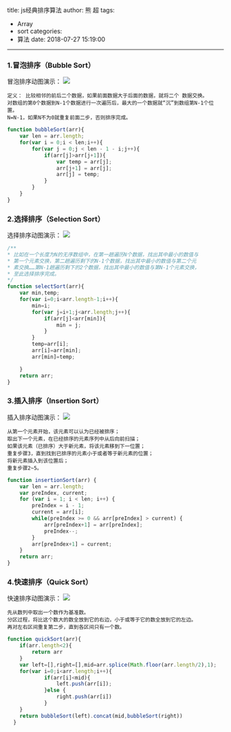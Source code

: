 title: js经典排序算法
author: 熊 超
tags:
  - Array
  - sort
categories:
  - 算法
date: 2018-07-27 15:19:00
---
### 1.冒泡排序（Bubble Sort）

冒泡排序动图演示：
![](http://www.xiongchao.win/blogImage/1867034-e19840224b331fae.gif)

```
定义： 比较相邻的前后二个数据，如果前面数据大于后面的数据，就将二个 数据交换。
对数组的第0个数据到N-1个数据进行一次遍历后，最大的一个数据就“沉”到数组第N-1个位置。
N=N-1，如果N不为0就重复前面二步，否则排序完成。
```
```js
function bubbleSort(arr){
    var len = arr.length;
    for(var i = 0;i < len;i++){
        for(var j = 0;j < len - 1 - i;j++){
            if(arr[j]>arr[j+1]){
                var temp = arr[j];
                arr[j+1] = arr[j];
                arr[j] = temp;
            }
        }
    }
}
```
<!--more-->

### 2.选择排序（Selection Sort）

选择排序动图演示：
![](http://www.xiongchao.win/blogImage/1867034-c6cc220cfb2b9ac8.gif)

```js
/**
* 比如在一个长度为N的无序数组中，在第一趟遍历N个数据，找出其中最小的数值与
* 第一个元素交换，第二趟遍历剩下的N-1个数据，找出其中最小的数值与第二个元
* 素交换……第N-1趟遍历剩下的2个数据，找出其中最小的数值与第N-1个元素交换，
* 至此选择排序完成。
*/
function selectSort(arr){
    var min,temp;
    for(var i=0;i<arr.length-1;i++){
        min=i;
        for(var j=i+1;j<arr.length;j++){
            if(arr[j]<arr[min]){
                min = j;
            }
        }
        temp=arr[i];
        arr[i]=arr[min];
        arr[min]=temp;

    }
    return arr;
}
```

### 3.插入排序（Insertion Sort）

插入排序动图演示：
![](http://www.xiongchao.win/blogImage/1867034-d1537e355abdd298.gif)

```
从第一个元素开始，该元素可以认为已经被排序； 
取出下一个元素，在已经排序的元素序列中从后向前扫描； 
如果该元素（已排序）大于新元素，将该元素移到下一位置； 
重复步骤3，直到找到已排序的元素小于或者等于新元素的位置； 
将新元素插入到该位置后； 
重复步骤2~5。
```
```js
function insertionSort(arr) {
    var len = arr.length;
    var preIndex, current;
    for (var i = 1; i < len; i++) {
        preIndex = i - 1;
        current = arr[i];
        while(preIndex >= 0 && arr[preIndex] > current) {
            arr[preIndex+1] = arr[preIndex];
            preIndex--;
        }
        arr[preIndex+1] = current;
    }
    return arr;
}
```

### 4.快速排序（Quick Sort）
快速排序动图演示：
![](http://www.xiongchao.win/blogImage/1867034-cd65e35d7dce5045.gif)

```
先从数列中取出一个数作为基准数。
分区过程，将比这个数大的数全放到它的右边，小于或等于它的数全放到它的左边。
再对左右区间重复第二步，直到各区间只有一个数。
```

```js
function quickSort(arr){
    if(arr.length<2){
        return arr
    }
    var left=[],right=[],mid=arr.splice(Math.floor(arr.length/2),1);
    for(var i=0;i<arr.length;i++){
            if(arr[i]<mid){
                left.push(arr[i]);
            }else {
                right.push(arr[i])
            }
    }
    return bubbleSort(left).concat(mid,bubbleSort(right))
  }
```